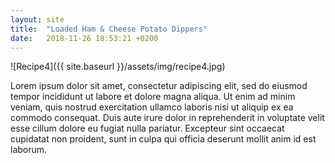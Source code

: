 ```yaml
---
layout: site
title:  "Loaded Ham & Cheese Potato Dippers"
date:   2018-11-26 18:53:21 +0200
---
```


![Recipe4]({{ site.baseurl }}/assets/img/recipe4.jpg)

Lorem ipsum dolor sit amet, consectetur adipiscing elit, sed do eiusmod tempor incididunt ut labore et dolore magna aliqua. Ut enim ad minim veniam, quis nostrud exercitation ullamco laboris nisi ut aliquip ex ea commodo consequat. Duis aute irure dolor in reprehenderit in voluptate velit esse cillum dolore eu fugiat nulla pariatur. Excepteur sint occaecat cupidatat non proident, sunt in culpa qui officia deserunt mollit anim id est laborum.